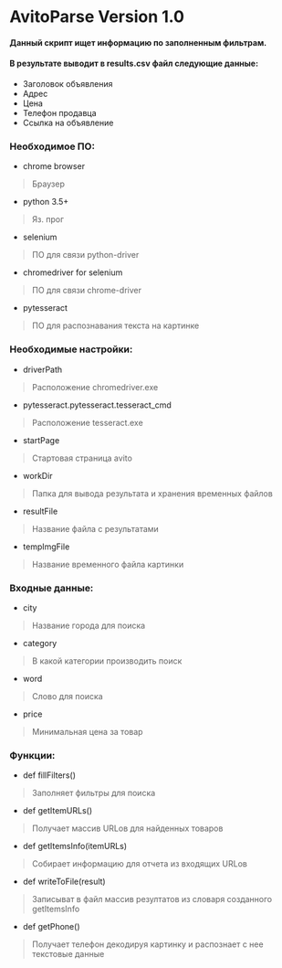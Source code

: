 # AvitoParse Version 1.0

#### Данный скрипт ищет информацию по заполненным фильтрам.

#### В результате выводит в results.csv файл следующие данные:

- Заголовок объявления
- Адрес
- Цена
- Телефон продавца
- Ссылка на объявление
	
### Необходимое ПО:

- chrome browser
> Браузер
- python 3.5+
> Яз. прог
- selenium
> ПО для связи python-driver
- chromedriver for selenium
> ПО для связи chrome-driver
- pytesseract
> ПО для распознавания текста на картинке

### Необходимые настройки:

- driverPath
> Расположение chromedriver.exe
- pytesseract.pytesseract.tesseract_cmd
> Расположение tesseract.exe
- startPage
> Стартовая страница avito
- workDir
> Папка для вывода результата и хранения временных файлов
- resultFile
> Название файла с результатами
- tempImgFile
> Название временного файла картинки

### Входные данные:

- city
> Название города для поиска
- category
> В какой категории производить поиск
- word
> Слово для поиска
- price
> Минимальная цена за товар


### Функции:
- def fillFilters()
> Заполняет фильтры для поиска
- def getItemURLs()
> Получает массив URLов для найденных товаров
- def getItemsInfo(itemURLs)
> Собирает информацию для отчета из входящих URLов
- def writeToFile(result)
> Записыват в файл массив резултатов из словаря созданного getItemsInfo
- def getPhone()
> Получает телефон декодируя картинку и распознает с нее текстовые данные

